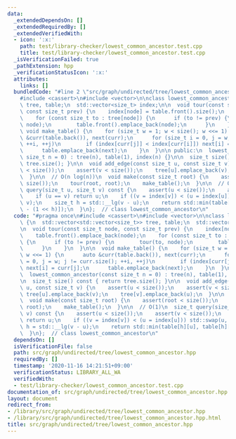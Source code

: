 ```yaml
---
data:
  _extendedDependsOn: []
  _extendedRequiredBy: []
  _extendedVerifiedWith:
  - icon: ':x:'
    path: test/library-checker/lowest_common_ancestor.test.cpp
    title: test/library-checker/lowest_common_ancestor.test.cpp
  _isVerificationFailed: true
  _pathExtension: hpp
  _verificationStatusIcon: ':x:'
  attributes:
    links: []
  bundledCode: "#line 2 \"src/graph/undirected/tree/lowest_common_ancestor.hpp\"\n\
    #include <cassert>\n#include <vector>\n\nclass lowest_common_ancestor {\n  std::vector<std::vector<size_t>>\
    \ tree, table;\n  std::vector<size_t> index;\n\n  void tour(const size_t node,\
    \ const size_t prev) {\n    index[node] = table.front().size();\n    table.front().emplace_back(node);\n\
    \    for (const size_t to : tree[node]) {\n      if (to != prev) {\n        tour(to,\
    \ node);\n        table.front().emplace_back(node);\n      }\n    }\n  }\n\n \
    \ void make_table() {\n    for (size_t w = 1; w < size(); w <<= 1) {\n      auto\
    \ &curr(table.back()), next(curr);\n      for (size_t i = 0, j = w; j != curr.size();\
    \ ++i, ++j)\n        if (index[curr[j]] < index[curr[i]]) next[i] = curr[j];\n\
    \      table.emplace_back(next);\n    }\n  }\n\n public:\n  lowest_common_ancestor(const\
    \ size_t n = 0) : tree(n), table(1), index(n) {}\n\n  size_t size() const { return\
    \ tree.size(); }\n\n  void add_edge(const size_t u, const size_t v) {\n    assert(u\
    \ < size());\n    assert(v < size());\n    tree[u].emplace_back(v);\n    tree[v].emplace_back(u);\n\
    \  }\n\n  // O(n log(n))\n  void make(const size_t root) {\n    assert(root <\
    \ size());\n    tour(root, root);\n    make_table();\n  }\n\n  // O(1)\n  size_t\
    \ query(size_t u, size_t v) const {\n    assert(u < size());\n    assert(v < size());\n\
    \    if (u == v) return u;\n    if ((v = index[v]) < (u = index[u])) std::swap(u,\
    \ v);\n    size_t h = std::__lg(v - u);\n    return std::min(table[h][u], table[h][v\
    \ - (1 << h)]);\n  }\n};  // class lowest_common_ancestor\n"
  code: "#pragma once\n#include <cassert>\n#include <vector>\n\nclass lowest_common_ancestor\
    \ {\n  std::vector<std::vector<size_t>> tree, table;\n  std::vector<size_t> index;\n\
    \n  void tour(const size_t node, const size_t prev) {\n    index[node] = table.front().size();\n\
    \    table.front().emplace_back(node);\n    for (const size_t to : tree[node])\
    \ {\n      if (to != prev) {\n        tour(to, node);\n        table.front().emplace_back(node);\n\
    \      }\n    }\n  }\n\n  void make_table() {\n    for (size_t w = 1; w < size();\
    \ w <<= 1) {\n      auto &curr(table.back()), next(curr);\n      for (size_t i\
    \ = 0, j = w; j != curr.size(); ++i, ++j)\n        if (index[curr[j]] < index[curr[i]])\
    \ next[i] = curr[j];\n      table.emplace_back(next);\n    }\n  }\n\n public:\n\
    \  lowest_common_ancestor(const size_t n = 0) : tree(n), table(1), index(n) {}\n\
    \n  size_t size() const { return tree.size(); }\n\n  void add_edge(const size_t\
    \ u, const size_t v) {\n    assert(u < size());\n    assert(v < size());\n   \
    \ tree[u].emplace_back(v);\n    tree[v].emplace_back(u);\n  }\n\n  // O(n log(n))\n\
    \  void make(const size_t root) {\n    assert(root < size());\n    tour(root,\
    \ root);\n    make_table();\n  }\n\n  // O(1)\n  size_t query(size_t u, size_t\
    \ v) const {\n    assert(u < size());\n    assert(v < size());\n    if (u == v)\
    \ return u;\n    if ((v = index[v]) < (u = index[u])) std::swap(u, v);\n    size_t\
    \ h = std::__lg(v - u);\n    return std::min(table[h][u], table[h][v - (1 << h)]);\n\
    \  }\n};  // class lowest_common_ancestor\n"
  dependsOn: []
  isVerificationFile: false
  path: src/graph/undirected/tree/lowest_common_ancestor.hpp
  requiredBy: []
  timestamp: '2020-11-16 14:21:51+09:00'
  verificationStatus: LIBRARY_ALL_WA
  verifiedWith:
  - test/library-checker/lowest_common_ancestor.test.cpp
documentation_of: src/graph/undirected/tree/lowest_common_ancestor.hpp
layout: document
redirect_from:
- /library/src/graph/undirected/tree/lowest_common_ancestor.hpp
- /library/src/graph/undirected/tree/lowest_common_ancestor.hpp.html
title: src/graph/undirected/tree/lowest_common_ancestor.hpp
---
```

